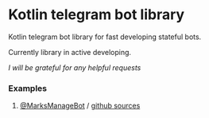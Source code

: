# Kotlin telegram bot library

Kotlin telegram bot library for fast developing stateful bots.

Currently library in active developing.

*I will be grateful for any helpful requests*

### Examples
1. [@MarksManageBot](https://t.me/MarksManageBot) / [github sources](https://githib.com/asundukov/mark-on-image-manage-bot)

